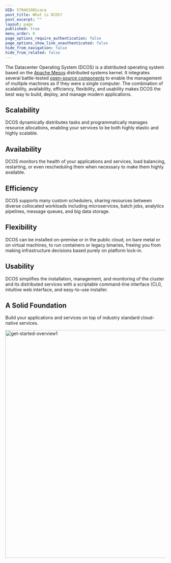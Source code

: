 ```yaml
---
UID: 570461981caca
post_title: What is DCOS?
post_excerpt: ""
layout: page
published: true
menu_order: 0
page_options_require_authentication: false
page_options_show_link_unauthenticated: false
hide_from_navigation: false
hide_from_related: false
---
```

The Datacenter Operating System (DCOS) is a distributed operating system based on the <a href="https://mesosphere.com/why-mesos/" target="_blank">Apache Mesos</a> distributed systems kernel. It integrates several battle-tested [open-source components][1] to enable the management of multiple machines as if they were a single computer. The combination of scalability, availability, efficiency, flexibility, and usability makes DCOS the best way to build, deploy, and manage modern applications.

## Scalability

DCOS dynamically distributes tasks and programmatically manages resource allocations, enabling your services to be both highly elastic and highly scalable.

## Availability

DCOS monitors the health of your applications and services, load balancing, restarting, or even rescheduling them when necessary to make them highly available.

## Efficiency

DCOS supports many custom schedulers, sharing resources between diverse collocated workloads including microservices, batch jobs, analytics pipelines, message queues, and big data storage.

## Flexibility

DCOS can be installed on-premise or in the public cloud, on bare metal or on virtual machines, to run containers or legacy binaries, freeing you from making infrastructure decisions based purely on platform lock-in.

## Usability

DCOS simplifies the installation, management, and monitoring of the cluster and its distributed services with a scriptable command-line interface (CLI), intuitive web interface, and easy-to-use installer.

## A Solid Foundation

Build your applications and services on top of industry standard cloud-native services.

<a href="/wp-content/uploads/2015/12/get-started-overview1.jpg" rel="attachment wp-att-3006"><img src="/wp-content/uploads/2015/12/get-started-overview1.jpg" alt="get-started-overview1" width="914" height="716" class="alignnone size-full wp-image-3006" /></a>

 [1]: /overview/components/
